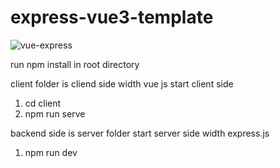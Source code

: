 # express-vue3-template

![vue-express](https://user-images.githubusercontent.com/48485731/149401538-9602d45b-aacf-4bb5-9a01-7a524c9f69fe.jpeg)

run npm install in root directory

client folder is cliend side width vue js
start client side
1) cd client
2) npm run serve

backend side is server folder
start server side width express.js
1) npm run dev
